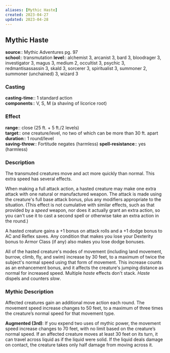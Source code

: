 ```yaml
---
aliases: [Mythic Haste]
created: 2023-04-27
updated: 2023-04-28
---
```


## Mythic Haste

**source**:: Mythic Adventures pg. 97  
**school**:: transmutation
**level**:: alchemist 3, arcanist 3, bard 3, bloodrager 3, investigator 3, magus 3, medium 2, occultist 3, psychic 3, redmantisassassin 3, skald 3, sorcerer 3, spiritualist 3, summoner 2, summoner (unchained) 3, wizard 3

### Casting

**casting-time**:: 1 standard action  
**components**:: V, S, M (a shaving of licorice root)

### Effect

**range**:: close (25 ft. + 5 ft./2 levels)  
**target**:: one creature/level, no two of which can be more than 30 ft. apart  
**duration**:: 1 round/level  
**saving-throw**:: Fortitude negates (harmless)
**spell-resistance**:: yes (harmless)

### Description

The transmuted creatures move and act more quickly than normal. This extra speed has several effects.  
  
When making a full attack action, a hasted creature may make one extra attack with one natural or manufactured weapon. The attack is made using the creature's full base attack bonus, plus any modifiers appropriate to the situation. (This effect is not cumulative with similar effects, such as that provided by a *speed* weapon, nor does it actually grant an extra action, so you can't use it to cast a second spell or otherwise take an extra action in the round.)  
  
A hasted creature gains a +1 bonus on attack rolls and a +1 dodge bonus to AC and Reflex saves. Any condition that makes you lose your Dexterity bonus to Armor Class (if any) also makes you lose dodge bonuses.  
  
All of the hasted creature's modes of movement (including land movement, burrow, climb, fly, and swim) increase by 30 feet, to a maximum of twice the subject's normal speed using that form of movement. This increase counts as an enhancement bonus, and it affects the creature's jumping distance as normal for increased speed. Multiple *haste* effects don't stack. *Haste* dispels and counters *slow*.

### Mythic Description

Affected creatures gain an additional move action each round. The movement speed increase changes to 50 feet, to a maximum of three times the creature’s normal speed for that movement type.  
  
**Augmented (3rd)**: If you expend two uses of mythic power, the movement speed increase changes to 70 feet, with no limit based on the creature’s normal speed. If an affected creature moves at least 30 feet on its turn, it can travel across liquid as if the liquid were solid. If the liquid deals damage on contact, the creature takes only half damage from moving across it.
